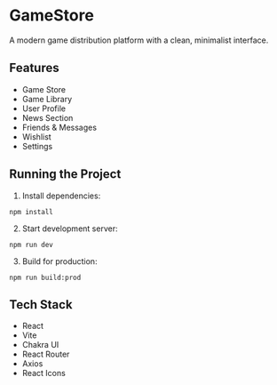 # GameStore

A modern game distribution platform with a clean, minimalist interface.

## Features

- Game Store
- Game Library
- User Profile
- News Section
- Friends & Messages
- Wishlist
- Settings

## Running the Project

1. Install dependencies:
```
npm install
```

2. Start development server:
```
npm run dev
```

3. Build for production:
```
npm run build:prod
```

## Tech Stack

- React
- Vite
- Chakra UI
- React Router
- Axios
- React Icons
